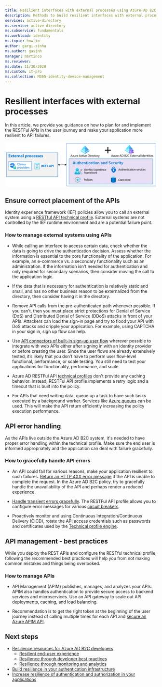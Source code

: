 ```yaml
---
title: Resilient interfaces with external processes using Azure AD B2C | Microsoft Docs
description: Methods to build resilient interfaces with external processes
services: active-directory 
ms.service: active-directory
ms.subservice: fundamentals 
ms.workload: identity
ms.topic: how-to
author: gargi-sinha
ms.author: gasinh
manager: martinco
ms.reviewer: 
ms.date: 11/30/2020
ms.custom: it-pro
ms.collection: M365-identity-device-management
---
```


# Resilient interfaces with external processes

In this article, we provide you guidance on how to plan for and implement the RESTFul APIs in the user journey and make your application more resilient to API failures.

![Image shows interfaces with external process components](media/resilient-external-processes/external-processes-architecture.png)

## Ensure correct placement of the APIs

Identity experience framework (IEF) policies allow you to call an external system using a [RESTful API technical profile](https://docs.microsoft.com/azure/active-directory-b2c/restful-technical-profile). External systems are not controlled by the IEF runtime environment and are a potential failure point.

### How to manage external systems using APIs

- While calling an interface to access certain data, check whether the data is going to drive the authentication decision. Assess whether the information is essential to the core functionality of the application. For example, an e-commerce vs. a secondary functionality such as an administration. If the information isn't needed for authentication and only required for secondary scenarios, then consider moving the call to the application logic.

- If the data that is necessary for authentication is relatively static and small, and has no other business reason to be externalized from the directory, then consider having it in the directory.

- Remove API calls from the pre-authenticated path whenever possible. If you can't, then you must place strict protections for Denial of Service (DoS) and Distributed Denial of Service (DDoS) attacks in front of your APIs. Attackers can load the sign-in page and try to flood your API with DoS attacks and cripple your application. For example, using CAPTCHA in your sign in, sign up flow can help.

- Use [API connectors of built-in sign-up user flow](https://docs.microsoft.com/azure/active-directory-b2c/api-connectors-overview) wherever possible to integrate with web APIs either after signing in with an identity provider or before creating the user. Since the user flows are already extensively tested, it’s likely that you don’t have to perform user flow-level functional, performance, or scale testing. You still need to test your applications for functionality, performance, and scale.

- Azure AD RESTFul API [technical profiles](https://docs.microsoft.com/azure/active-directory-b2c/restful-technical-profile) don't provide any caching behavior. Instead, RESTFul API profile implements a retry logic and a timeout that is built into the policy.

- For APIs that need writing data, queue up a task to have such tasks executed by a background worker. Services like [Azure queues](https://docs.microsoft.com/azure/storage/queues/storage-queues-introduction) can be used. This will make the API return efficiently increasing the policy execution performance.  

## API error handling

As the APIs live outside the Azure AD B2C system, it's needed to have proper error handling within the technical profile. Make sure the end user is informed appropriately and the application can deal with failure gracefully.

### How to gracefully handle API errors

- An API could fail for various reasons, make your application resilient to such failures. [Return an HTTP 4XX error message](https://docs.microsoft.com/azure/active-directory-b2c/restful-technical-profile#returning-validation-error-message) if the API is unable to complete the request. In the Azure AD B2C policy, try to gracefully handle the unavailability of the API and perhaps render a reduced experience.

- [Handle transient errors gracefully](https://docs.microsoft.com/azure/active-directory-b2c/restful-technical-profile#error-handling). The RESTFul API profile allows you to configure error messages for various [circuit breakers](https://docs.microsoft.com/azure/architecture/patterns/circuit-breaker).

- Proactively monitor and using Continuous Integration/Continuous Delivery (CICD), rotate the API access credentials such as passwords and certificates used by the [Technical profile engine](https://docs.microsoft.com/azure/active-directory-b2c/restful-technical-profile).

## API management - best practices

While you deploy the REST APIs and configure the RESTful technical profile, following the recommended best practices will help you from not making common mistakes and things being overlooked.

### How to manage APIs

- API Management (APIM) publishes, manages, and analyzes your APIs. APIM also handles authentication to provide secure access to backend services and microservices. Use an API gateway to scale out API deployments, caching, and load balancing.

- Recommendation is to get the right token at the beginning of the user journey instead of calling multiple times for each API and [secure an Azure APIM API](https://docs.microsoft.com/azure/active-directory-b2c/secure-api-management?tabs=app-reg-ga).

## Next steps

- [Resilience resources for Azure AD B2C developers](resilience-b2c.md)
  - [Resilient end-user experience](resilient-end-user-experience.md)
  - [Resilience through developer best practices](resilience-b2c-developer-best-practices.md)
  - [Resilience through monitoring and analytics](resilience-with-monitoring-alerting.md)
- [Build resilience in your authentication infrastructure](resilience-in-infrastructure.md)
- [Increase resilience of authentication and authorization in your applications](resilience-app-development-overview.md)
